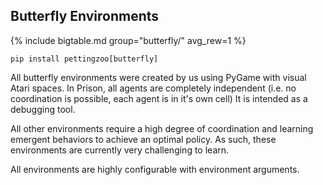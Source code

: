 ## Butterfly Environments


{% include bigtable.md group="butterfly/" avg_rew=1 %}

`pip install pettingzoo[butterfly]`

All butterfly environments were created by us using PyGame with visual Atari spaces. In Prison, all agents are completely independent (i.e. no coordination is possible, each agent is in it's own cell) It is intended as a debugging tool.

All other environments require a high degree of coordination and learning emergent behaviors to achieve an optimal policy. As such, these environments are currently very challenging to learn.

All environments are highly configurable with environment arguments.
